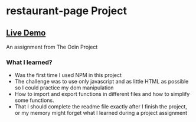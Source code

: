 # restaurant-page Project

## [Live Demo](https://vladius9512.github.io/restaurant-page/)

An assignment from The Odin Project

### What I learned?

* Was the first time I used NPM in this project
* The challenge was to use only javascript and as little HTML as possible so I could practice my dom manipulation
* How to import and export functions in different files and how to simplify some functions.
* That I should complete the readme file exactly after I finish the project, or my memory might forget what I learned during a project assignment
